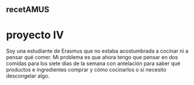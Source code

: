 ## recetAMUS
# proyecto IV

  Soy una estudiante de Erasmus que no estaba acostumbrada a cocinar ni a pensar 
  qué comer. Mi problema es que ahora tengo que pensar en dos comidas para 
  los siete días de la semana con antelación para saber qué productos e 
  ingredientes comprar y cómo cocinarlos o si necesito descongelar algo.
